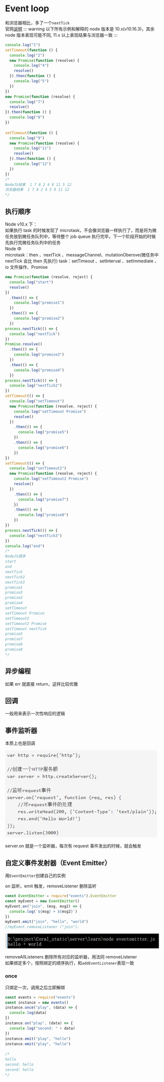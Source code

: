 # Event loop

和浏览器相比，多了一个`nextTick`  
官网[说明](https://github.com/nodejs/nodejs.org/blob/master/locale/zh-cn/docs/guides/event-loop-timers-and-nexttick.md)
::: warning
以下所有示例和解释的 node 版本是 10.x(v10.16.3)，其余 node 版本表现可能不同, 11.x 以上表现结果与浏览器一致
:::

```js
console.log("1")
setTimeout(function () {
  console.log("2")
  new Promise(function (resolve) {
    console.log("4")
    resolve()
  }).then(function () {
    console.log("5")
  })
})
new Promise(function (resolve) {
  console.log("7")
  resolve()
}).then(function () {
  console.log("8")
})

setTimeout(function () {
  console.log("9")
  new Promise(function (resolve) {
    console.log("11")
    resolve()
  }).then(function () {
    console.log("12")
  })
})
/*
NodeJS结果  1 7 8 2 4 9 11 5 12
浏览器结果  1 7 8 2 4 5 9 11 12
*/
```

## 执行顺序

Node v10.x 下：  
如果执行 task 的时候发现了 microtask，不会像浏览器一样执行了，而是将为微任务放到微任务队列中，等待整个 job queue 执行完毕，下一个阶段开始的时候先执行完微任务队列中的任务  
Node 中  
microtask：then 、nextTick 、messageChannel、mutationObersve(微任务中 nextTick 会比 then 先执行)
task：setTimeout 、setInterval 、setImmediate 、io 文件操作、Promise

```js
new Promise(function (resolve, reject) {
  console.log("start")
  resolve()
})
  .then(() => {
    console.log("promise1")
  })
  .then(() => {
    console.log("promise2")
  })
process.nextTick(() => {
  console.log("nextTick")
})
Promise.resolve()
  .then(() => {
    console.log("promise3")
  })
  .then(() => {
    console.log("promise4")
  })
process.nextTick(() => {
  console.log("nextTick2")
})
setTimeout(() => {
  console.log("setTimeout")
  new Promise(function (resolve, reject) {
    console.log("setTimeout Promise")
    resolve()
  })
    .then(() => {
      console.log("promise5")
    })
    .then(() => {
      console.log("promise6")
    })
})
setTimeout(() => {
  console.log("setTimeout2")
  new Promise(function (resolve, reject) {
    console.log("setTimeout2 Promise")
    resolve()
  })
    .then(() => {
      console.log("promise7")
    })
    .then(() => {
      console.log("promise8")
    })
})
process.nextTick(() => {
  console.log("nextTick3")
})
console.log("end")
/*
NodeJS顺序
start
end
nextTick
nextTick2
nextTick3
promise1
promise3
promise2
promise4
setTimeout
setTimeout Promise
setTimeout2
setTimeout2 Promise
setTimeout nextTick
promise5
promise7
promise6
promise8
*/
```

## 异步编程

如果 err 就直接 return，这样比较优雅

## 回调

一般用来表示一次性响应的逻辑

## 事件监听器

本质上也是回调

![](../images/7a763b53e2951ed4922b48ff811ce186.png)

server.on 就是一个监听器，每次有 request 事件发出的时候，就会触发

## 自定义事件发射器（Event Emitter）

用`EventEmitter`创建自己的实例

on 监听，emit 触发，removeListener 删除监听

```js
const EventEmitter = require("events").EventEmitter
const myEvent = new EventEmitter()
myEvent.on("join", (msg, msg2) => {
  console.log(`${msg} + ${msg2}`)
})
myEvent.emit("join", "hello", "world")
//myEvent.removeListener ("join");
```

![](../images/2e68b435c61d4dde9113b1916c9832bf.png)

removeAllListeners 删除所有对应的监听器，用法同 removeListener  
如果绑定多个，按照绑定的顺序执行，和`addEventListener`表现一致

### once

只绑定一次，调用之后立即解绑

```js
const events = require("events")
const instance = new events()
instance.once("play", (data) => {
  console.log(data)
})
instance.on("play", (data) => {
  console.log("second: " + data)
})
instance.emit("play", "hello")
instance.emit("play", "hello")

/* 
hello 
second: hello
second: hello
*/
```
